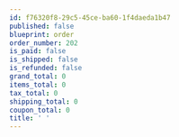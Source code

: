 ```yaml
---
id: f76320f8-29c5-45ce-ba60-1f4daeda1b47
published: false
blueprint: order
order_number: 202
is_paid: false
is_shipped: false
is_refunded: false
grand_total: 0
items_total: 0
tax_total: 0
shipping_total: 0
coupon_total: 0
title: ' '
---
```

